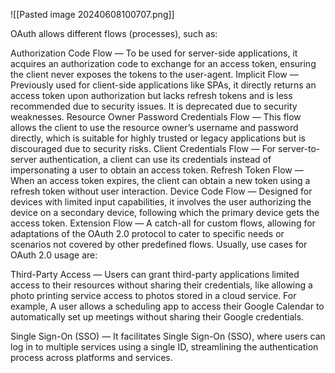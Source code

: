 ![[Pasted image 20240608100707.png]]

OAuth allows different flows (processes), such as:

Authorization Code Flow — To be used for server-side applications, it acquires an authorization code to exchange for an access token, ensuring the client never exposes the tokens to the user-agent.
Implicit Flow — Previously used for client-side applications like SPAs, it directly returns an access token upon authorization but lacks refresh tokens and is less recommended due to security issues. It is deprecated due to security weaknesses.
Resource Owner Password Credentials Flow — This flow allows the client to use the resource owner’s username and password directly, which is suitable for highly trusted or legacy applications but is discouraged due to security risks.
Client Credentials Flow — For server-to-server authentication, a client can use its credentials instead of impersonating a user to obtain an access token.
Refresh Token Flow — When an access token expires, the client can obtain a new token using a refresh token without user interaction.
Device Code Flow — Designed for devices with limited input capabilities, it involves the user authorizing the device on a secondary device, following which the primary device gets the access token.
Extension Flow — A catch-all for custom flows, allowing for adaptations of the OAuth 2.0 protocol to cater to specific needs or scenarios not covered by other predefined flows.
Usually, use cases for OAuth 2.0 usage are:

Third-Party Access — Users can grant third-party applications limited access to their resources without sharing their credentials, like allowing a photo printing service access to photos stored in a cloud service.
For example, A user allows a scheduling app to access their Google Calendar to automatically set up meetings without sharing their Google credentials.

Single Sign-On (SSO) — It facilitates Single Sign-On (SSO), where users can log in to multiple services using a single ID, streamlining the authentication process across platforms and services.